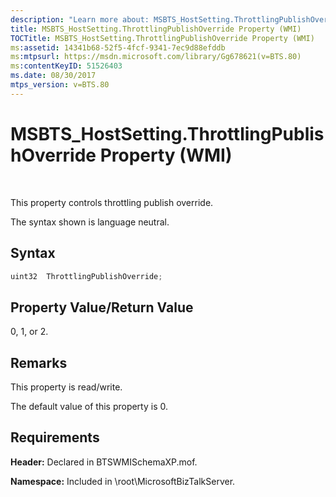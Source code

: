 ```yaml
---
description: "Learn more about: MSBTS_HostSetting.ThrottlingPublishOverride Property (WMI)"
title: MSBTS_HostSetting.ThrottlingPublishOverride Property (WMI)
TOCTitle: MSBTS_HostSetting.ThrottlingPublishOverride Property (WMI)
ms:assetid: 14341b68-52f5-4fcf-9341-7ec9d88efddb
ms:mtpsurl: https://msdn.microsoft.com/library/Gg678621(v=BTS.80)
ms:contentKeyID: 51526403
ms.date: 08/30/2017
mtps_version: v=BTS.80
---
```


# MSBTS\_HostSetting.ThrottlingPublishOverride Property (WMI)

 

This property controls throttling publish override.

The syntax shown is language neutral.

## Syntax

```C#
uint32  ThrottlingPublishOverride;  
```

## Property Value/Return Value

0, 1, or 2.

## Remarks

This property is read/write.

The default value of this property is 0.

## Requirements

**Header:** Declared in BTSWMISchemaXP.mof.

**Namespace:** Included in \\root\\MicrosoftBizTalkServer.


